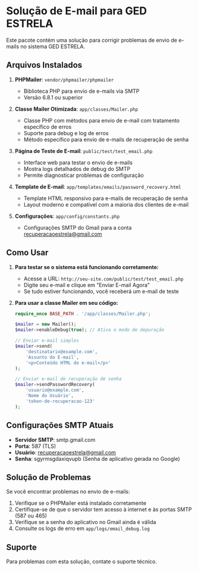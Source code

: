 # Solução de E-mail para GED ESTRELA

Este pacote contém uma solução para corrigir problemas de envio de e-mails no sistema GED ESTRELA.

## Arquivos Instalados

1. **PHPMailer**: `vendor/phpmailer/phpmailer`
   - Biblioteca PHP para envio de e-mails via SMTP
   - Versão 6.8.1 ou superior

2. **Classe Mailer Otimizada**: `app/classes/Mailer.php`
   - Classe PHP com métodos para envio de e-mail com tratamento específico de erros
   - Suporte para debug e log de erros
   - Método específico para envio de e-mails de recuperação de senha

3. **Página de Teste de E-mail**: `public/test/test_email.php`
   - Interface web para testar o envio de e-mails
   - Mostra logs detalhados de debug do SMTP
   - Permite diagnosticar problemas de configuração

4. **Template de E-mail**: `app/templates/emails/password_recovery.html`
   - Template HTML responsivo para e-mails de recuperação de senha
   - Layout moderno e compatível com a maioria dos clientes de e-mail

5. **Configurações**: `app/config/constants.php`
   - Configurações SMTP do Gmail para a conta recuperacaoestrela@gmail.com

## Como Usar

1. **Para testar se o sistema está funcionando corretamente:**
   - Acesse a URL: `http://seu-site.com/public/test/test_email.php`
   - Digite seu e-mail e clique em "Enviar E-mail Agora"
   - Se tudo estiver funcionando, você receberá um e-mail de teste

2. **Para usar a classe Mailer em seu código:**
   ```php
   require_once BASE_PATH . '/app/classes/Mailer.php';
   
   $mailer = new Mailer();
   $mailer->enableDebug(true); // Ativa o modo de depuração
   
   // Enviar e-mail simples
   $mailer->send(
       'destinatario@example.com',
       'Assunto do E-mail',
       '<p>Conteúdo HTML do e-mail</p>'
   );
   
   // Enviar e-mail de recuperação de senha
   $mailer->sendPasswordRecovery(
       'usuario@example.com',
       'Nome do Usuário',
       'token-de-recuperacao-123'
   );
   ```

## Configurações SMTP Atuais

- **Servidor SMTP**: smtp.gmail.com
- **Porta**: 587 (TLS)
- **Usuário**: recuperacaoestrela@gmail.com
- **Senha**: sgyrmsgdaxiqvupb (Senha de aplicativo gerada no Google)

## Solução de Problemas

Se você encontrar problemas no envio de e-mails:

1. Verifique se o PHPMailer está instalado corretamente
2. Certifique-se de que o servidor tem acesso à internet e às portas SMTP (587 ou 465)
3. Verifique se a senha do aplicativo no Gmail ainda é válida
4. Consulte os logs de erro em `app/logs/email_debug.log`

## Suporte

Para problemas com esta solução, contate o suporte técnico.